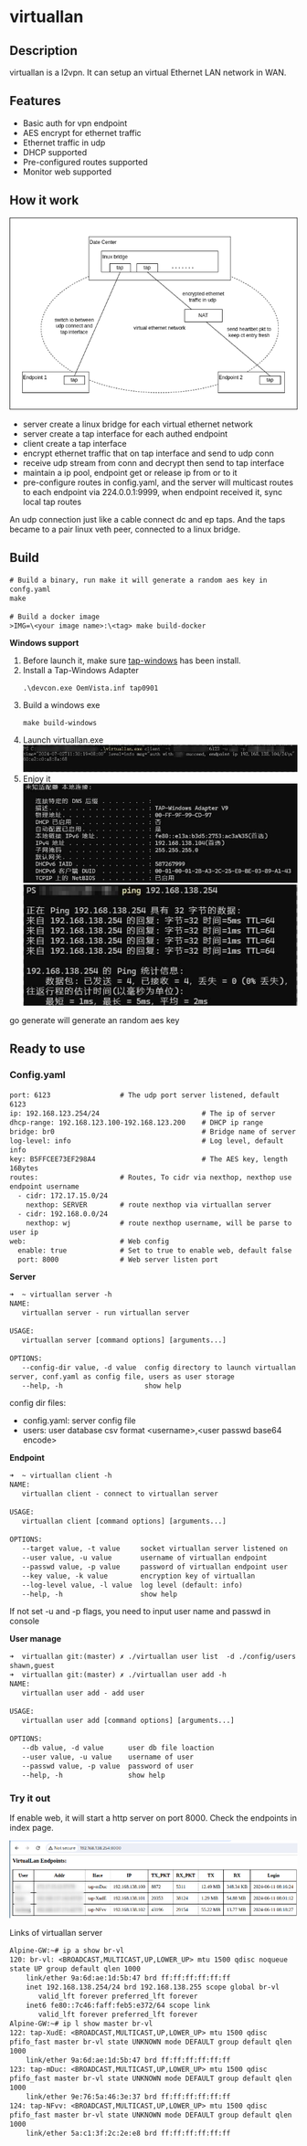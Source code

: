 # virtuallan
## Description
virtuallan is a l2vpn. It can setup an virtual Ethernet LAN network in WAN.

## Features
* Basic auth for vpn endpoint
* AES encrypt for ethernet traffic
* Ethernet traffic in udp
* DHCP supported
* Pre-configured routes supported
* Monitor web supported

## How it work
![architecture](./docs/statics/architecture.png)
* server create a linux bridge for each virtual ethernet network
* server create a tap interface for each authed endpoint
* client create a tap interface
* encrypt ethernet traffic that on tap interface and send to udp conn
* receive udp stream from conn and decrypt then send to tap interface
* maintain a ip pool, endpoint get or release ip from or to it
* pre-configure routes in config.yaml, and the server will multicast
  routes to each endpoint via 224.0.0.1:9999, when endpoint received
  it, sync local tap routes

An udp connection just like a cable connect dc and ep taps. And the taps became to a pair linux veth peer, connected to a linux bridge.

## Build

```
# Build a binary, run make it will generate a random aes key in confg.yaml
make

# Build a docker image
>IMG=\<your image name>:\<tag> make build-docker
```

**Windows support**

1. Before launch it, make sure [tap-windows](https://github.com/OpenVPN/tap-windows6) has been install.
2. Install a Tap-Windows Adapter
   ```
   .\devcon.exe OemVista.inf tap0901
   ```
3. Build a windows exe
   ```
   make build-windows
   ```
4. Launch virtuallan.exe
   ![](./docs/statics/login.png)
5. Enjoy it
   ![](./docs/statics/ip.png)
   ![](./docs/statics/ping.png)

go generate will generate an random aes key

## Ready to use

### Config.yaml

```
port: 6123                 # The udp port server listened, default 6123
ip: 192.168.123.254/24                         # The ip of server
dhcp-range: 192.168.123.100-192.168.123.200    # DHCP ip range
bridge: br0                                    # Bridge name of server
log-level: info                                # Log level, default info
key: B5FFCEE73EF298A4                          # The AES key, length 16Bytes
routes:                    # Routes, To cidr via nexthop, nexthop use endpoint username
  - cidr: 172.17.15.0/24
    nexthop: SERVER        # route nexthop via virtuallan server
  - cidr: 192.168.0.0/24
    nexthop: wj            # route nexthop username, will be parse to user ip
web:                       # Web config
  enable: true             # Set to true to enable web, default false
  port: 8000               # Web server listen port
```

**Server**
```
➜  ~ virtuallan server -h
NAME:
   virtuallan server - run virtuallan server

USAGE:
   virtuallan server [command options] [arguments...]

OPTIONS:
   --config-dir value, -d value  config directory to launch virtuallan server, conf.yaml as config file, users as user storage
   --help, -h                    show help
```

config dir files:
* config.yaml: server config file
* users: user database csv format \<username>,\<user passwd base64 encode>

**Endpoint**
```
➜  ~ virtuallan client -h
NAME:
   virtuallan client - connect to virtuallan server

USAGE:
   virtuallan client [command options] [arguments...]

OPTIONS:
   --target value, -t value     socket virtuallan server listened on
   --user value, -u value       username of virtuallan endpoint
   --passwd value, -p value     password of virtuallan endpoint user
   --key value, -k value        encryption key of virtuallan
   --log-level value, -l value  log level (default: info)
   --help, -h                   show help
```

If not set -u and -p flags, you need to input user name and passwd in console

**User manage**

```
➜  virtuallan git:(master) ✗ ./virtuallan user list  -d ./config/users
shawn,guest
➜  virtuallan git:(master) ✗ ./virtuallan user add -h
NAME:
   virtuallan user add - add user

USAGE:
   virtuallan user add [command options] [arguments...]

OPTIONS:
   --db value, -d value      user db file loaction
   --user value, -u value    username of user
   --passwd value, -p value  password of user
   --help, -h                show help
```

### Try it out

If enable web, it will start a http server on port 8000. Check the endpoints in index page.

![monitor](./docs/statics/endpoints.png)

Links of virtuallan server
```
Alpine-GW:~# ip a show br-vl
120: br-vl: <BROADCAST,MULTICAST,UP,LOWER_UP> mtu 1500 qdisc noqueue state UP group default qlen 1000
    link/ether 9a:6d:ae:1d:5b:47 brd ff:ff:ff:ff:ff:ff
    inet 192.168.138.254/24 brd 192.168.138.255 scope global br-vl
       valid_lft forever preferred_lft forever
    inet6 fe80::7c46:faff:feb5:e372/64 scope link 
       valid_lft forever preferred_lft forever
Alpine-GW:~# ip l show master br-vl
122: tap-XudE: <BROADCAST,MULTICAST,UP,LOWER_UP> mtu 1500 qdisc pfifo_fast master br-vl state UNKNOWN mode DEFAULT group default qlen 1000
    link/ether 9a:6d:ae:1d:5b:47 brd ff:ff:ff:ff:ff:ff
123: tap-mDuc: <BROADCAST,MULTICAST,UP,LOWER_UP> mtu 1500 qdisc pfifo_fast master br-vl state UNKNOWN mode DEFAULT group default qlen 1000
    link/ether 9e:76:5a:46:3e:37 brd ff:ff:ff:ff:ff:ff
124: tap-NFvv: <BROADCAST,MULTICAST,UP,LOWER_UP> mtu 1500 qdisc pfifo_fast master br-vl state UNKNOWN mode DEFAULT group default qlen 1000
    link/ether 5a:c1:3f:2c:2e:e8 brd ff:ff:ff:ff:ff:ff
```
